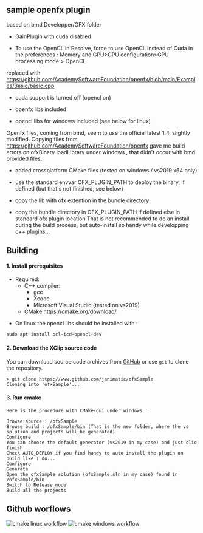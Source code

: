sample openfx plugin
--------------------

based on bmd Developper/OFX folder
* GainPlugin with cuda disabled

* To use the OpenCL in Resolve, force to use OpenCL instead of Cuda in the preferences :
Memory and GPU>GPU configuration>GPU processing mode > OpenCL

replaced with https://github.com/AcademySoftwareFoundation/openfx/blob/main/Examples/Basic/basic.cpp

* cuda support is turned off (opencl on)

* openfx libs included

* opencl libs for windows included (see below for linux)

Openfx files, coming from bmd, seem to use the official latest 1.4, slightly modified.
Copying files from https://github.com/AcademySoftwareFoundation/openfx gave me build errors
on ofxBinary loadLibrary under windows , that didn't occur with bmd provided files.

* added crossplatform CMake files (tested on windows / vs2019 x64 only)

* use the standard envvar OFX_PLUGIN_PATH to deploy the binary, if defined (but that's not finished, see below)

* copy the lib with ofx extention in the bundle directory

* copy the bundle directory in OFX_PLUGIN_PATH if defined else in standard ofx plugin location
That is not recommended to do an install during the build process, but auto-install so handy while developping c++ plugins...

Building
--------
#### 1. Install prerequisites
- Required:
    - C++ compiler:
        - gcc
        - Xcode
        - Microsoft Visual Studio (tested on vs2019)
    - CMake https://cmake.org/download/

* On linux
the opencl libs should be installed with :
```
sudo apt install ocl-icd-opencl-dev
```

#### 2. Download the XClip source code
You can download source code archives from [GitHub](https://www.github.com/janimatic/ofxSample) or use `git` to clone the repository.
```
> git clone https://www.github.com/janimatic/ofxSample
Cloning into 'ofxSample'...
```

#### 3. Run cmake
    
    Here is the procedure with CMake-gui under windows :

    Browse source : /ofxSample
    Browse build : /ofxSample/bin (That is the new folder, where the vs solution and projects will be generated)
    Configure
    You can choose the default generator (vs2019 in my case) and just clic finish
    Check AUTO_DEPLOY if you find handy to auto install the plugin on build like I do...
    Configure
    Generate
    Open the ofxSample solution (ofxSample.sln in my case) found in /ofxSample/bin
    Switch to Release mode
    Build all the projects

Github worflows
---------------

![cmake linux workflow](https://github.com/janimatic/xclip/actions/workflows/cmake-linux-platform.yml/badge.svg)
![cmake windows workflow](https://github.com/janimatic/xclip/actions/workflows/cmake-windows-platform.yml/badge.svg)
